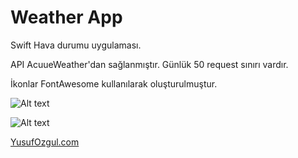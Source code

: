 # Weather App

Swift Hava durumu uygulaması.

API AcuueWeather'dan sağlanmıştır. Günlük 50 request sınırı vardır.


İkonlar FontAwesome kullanılarak oluşturulmuştur.

![Alt text](https://github.com/yusufozgul/weatherApp/raw/master/SS/SS1.png)



![Alt text](https://github.com/yusufozgul/weatherApp/raw/master/SS/SS2.png)


[YusufOzgul.com](https://yusufozgul.com/)
